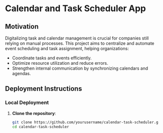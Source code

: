 # Calendar and Task Scheduler App

## Motivation
Digitalizing task and calendar management is crucial for companies still relying on manual processes. This project aims to centralize and automate event scheduling and task assignment, helping organizations:
- Coordinate tasks and events efficiently.
- Optimize resource utilization and reduce errors.
- Strengthen internal communication by synchronizing calendars and agendas.

## Deployment Instructions

### Local Deployment
1. **Clone the repository**:
   ```bash
   git clone https://github.com/yourusername/calendar-task-scheduler.git
   cd calendar-task-scheduler
